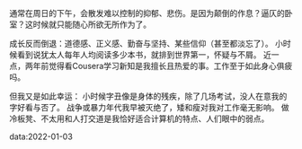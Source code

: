 通常在周日的下午，会散发难以控制的抑郁、悲伤。是因为颠倒的作息？逼仄的卧室？这时候就只能随心所欲无所作为了。

成长反而倒退：道德感、正义感、勤奋与坚持、某些信仰（甚至都淡忘了）。
小时候看到说犹太人每年人均阅读多少本书，就排到世界第一，怀疑与不屑。
近一点，两年前觉得看Cousera学习新知是我擅长且热爱的事。工作至于如此身心俱疲吗。

但我又是如此幸运：
小时候字丑像是身体的残疾，除了几场考试，没人在意我的字好看与否了。
战争或暴力年代我早被灭绝了，矮和瘦对我对工作毫无影响。
做冷板凳、不太用和人打交道是我恰好适合计算机的特点、人们眼中的弱点。

data:2022-01-03
